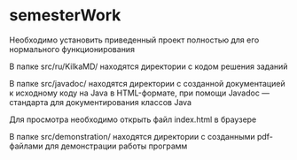 # semesterWork
Необходимо установить приведенный проект полностью для его нормального функционирования

В папке src/ru/KilkaMD/ находятся директории с кодом решения заданий

В папке src/javadoc/ находятся директории с созданной документацией к исходному коду на Java в HTML-формате, при помощи Javadoc — стандарта для документирования классов Java

Для просмотра необходимо открыть файл index.html в браузере

В папке src/demonstration/ находятся директории с созданными pdf-файлами для демонстрации работы программ
